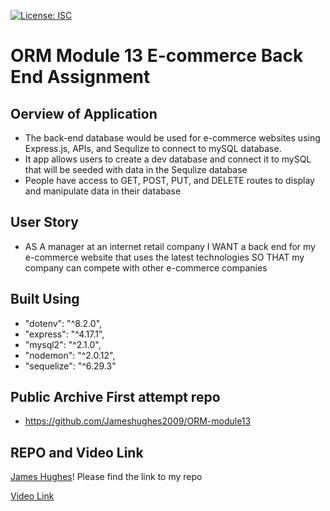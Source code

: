 [![License: ISC](https://img.shields.io/badge/License-ISC-blue.svg)](https://opensource.org/licenses/ISC)
# ORM Module 13 E-commerce Back End Assignment

## Oerview of Application
 - The back-end database would be used for e-commerce websites using Express.js, APIs, and Sequlize to connect to mySQL database.
 - It app allows users to create a dev database and connect it to mySQL that will be seeded with data in the Sequlize database
 - People have access to GET, POST, PUT, and DELETE routes to display and manipulate data in their database

## User Story
- AS A manager at an internet retail company
I WANT a back end for my e-commerce website that uses the latest technologies
SO THAT my company can compete with other e-commerce companies


## Built Using 
-  "dotenv": "^8.2.0",
- "express": "^4.17.1",
- "mysql2": "^2.1.0",
- "nodemon": "^2.0.12",
- "sequelize": "^6.29.3"
## Public Archive First attempt repo 
 - https://github.com/Jameshughes2009/ORM-module13

 ## REPO and Video Link
 [James Hughes](https://github.com/Jameshughes2009/ORM-week13)! Please find the link to my repo

 [Video Link]()
